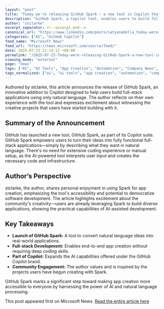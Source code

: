 ```yaml
---
layout: "post"
title: "Today we're releasing GitHub Spark — a new tool in Copilot that turns your ideas into full-stack apps, entirely in natural language"
description: "GitHub Spark, a Copilot tool, enables users to build full-stack apps using natural language. The author shares excitement about user creativity."
author: "stclarke"
excerpt_separator: <!--excerpt_end-->
canonical_url: "https://www.linkedin.com/posts/satyanadella_today-were-releasing-github-spark-a-new-activity-7353868825320214529-o3C5"
categories: ["AI", "GitHub Copilot"]
feed_name: "Microsoft News"
feed_url: "https://news.microsoft.com/source/feed/"
date: 2025-07-23 21:14:13 +00:00
permalink: "/2025-07-23-Today-were-releasing-GitHub-Spark-a-new-tool-in-Copilot-that-turns-your-ideas-into-full-stack-apps-entirely-in-natural-language.html"
viewing_mode: "external"
page: "news"
tags: ["AI", "AI Tools", "App Creation", "Automation", "Company News", "Developer Tools", "Full Stack Apps", "GitHub", "GitHub Copilot", "GitHub Spark", "LinkedIn Post", "Natural Language", "News", "Software Development"]
tags_normalized: ["ai", "ai tools", "app creation", "automation", "company news", "developer tools", "full stack apps", "github", "github copilot", "github spark", "linkedin post", "natural language", "news", "software development"]
---
```


Authored by stclarke, this article announces the release of GitHub Spark, an innovative addition to Copilot designed to help users build full-stack applications using only natural language. The author reflects on their own experience with the tool and expresses excitement about witnessing the creative projects that users have started building with it.<!--excerpt_end-->

## Summary of the Announcement

GitHub has launched a new tool, GitHub Spark, as part of its Copilot suite. GitHub Spark empowers users to turn their ideas into fully functional full-stack applications—simply by describing what they want in natural language. There's no need for extensive coding experience or manual setup, as the AI-powered tool interprets user input and creates the necessary code and infrastructure.

## Author’s Perspective

stclarke, the author, shares personal enjoyment in using Spark for app creation, emphasizing the tool's accessibility and potential to democratize software development. The article highlights excitement about the community's creativity—users are already leveraging Spark to build diverse applications, showing the practical capabilities of AI-assisted development.

## Key Takeaways

- **Launch of GitHub Spark:** A tool to convert natural language ideas into real-world applications.
- **Full-stack Development:** Enables end-to-end app creation without requiring deep coding skills.
- **Part of Copilot:** Expands the AI capabilities offered under the GitHub Copilot brand.
- **Community Engagement:** The author values and is inspired by the projects users have begun creating with Spark.

GitHub Spark marks a significant step toward making app creation more accessible to everyone by harnessing the power of AI and natural language processing.

This post appeared first on Microsoft News. [Read the entire article here](https://www.linkedin.com/posts/satyanadella_today-were-releasing-github-spark-a-new-activity-7353868825320214529-o3C5)
